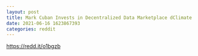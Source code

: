 ```yaml
--- 
layout: post 
title: Mark Cuban Invests in Decentralized Data Marketplace dClimate 
date: 2021-06-16 1623867393 
categories: reddit 
--- 
```

https://redd.it/o1bgzb